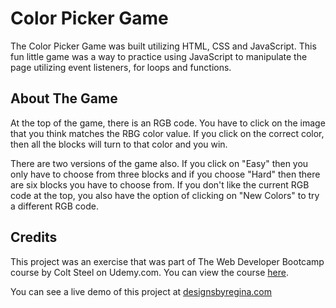 # Color Picker Game

The Color Picker Game was built utilizing HTML, CSS and JavaScript. This fun little game was a way to practice using JavaScript to manipulate the page utilizing event listeners, for loops and functions.

## About The Game

At the top of the game, there is an RGB code. You have to click on the image that you think matches the RBG color value. If you click on the correct color, then all the blocks will turn to that color and you win. 

There are two versions of the game also. If you click on "Easy" then you only have to choose from three blocks and if you choose "Hard" then there are six blocks you have to choose from. If you don't like the current RGB code at the top, you also have the option of clicking on "New Colors" to try a different RGB code.

## Credits

This project was an exercise that was part of The Web Developer Bootcamp course by Colt Steel on Udemy.com. You can view the course [here](https://www.udemy.com/the-web-developer-bootcamp/learn/v4/overview). 

You can see a live demo of this project at [designsbyregina.com](http://designsbyregina.com/projects/colorpicker/colorgame.html)
